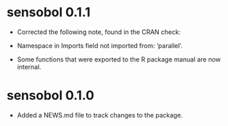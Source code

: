 # sensobol 0.1.1

* Corrected the following note, found in the CRAN check: 
 * Namespace in Imports field not imported from: ‘parallel’.
 
* Some functions that were exported to the R package manual 
are now internal.

# sensobol 0.1.0

* Added a NEWS.md file to track changes to the package.
